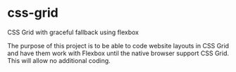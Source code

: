 # css-grid
CSS Grid with graceful fallback using flexbox


The purpose of this project is to be able to code website layouts in CSS Grid and have them work with Flexbox until the native browser support CSS Grid. This will allow no additional coding. 
